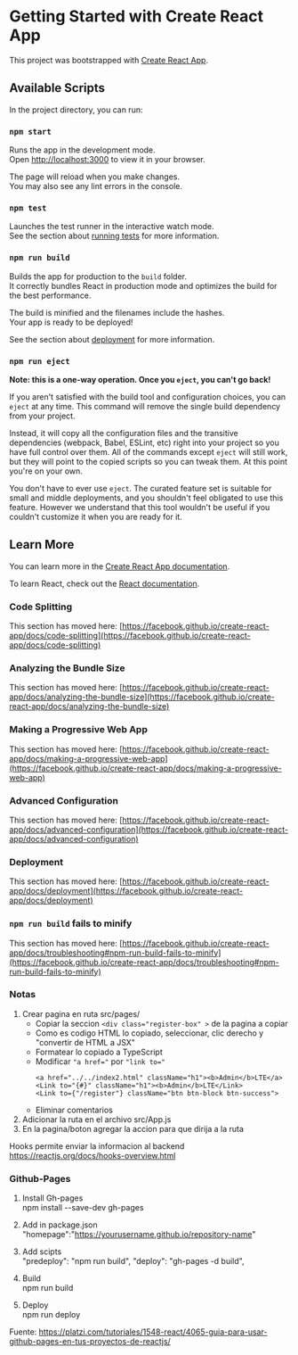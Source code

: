 # Getting Started with Create React App

This project was bootstrapped with [Create React App](https://github.com/facebook/create-react-app).

## Available Scripts

In the project directory, you can run:

### `npm start`

Runs the app in the development mode.\
Open [http://localhost:3000](http://localhost:3000) to view it in your browser.

The page will reload when you make changes.\
You may also see any lint errors in the console.

### `npm test`

Launches the test runner in the interactive watch mode.\
See the section about [running tests](https://facebook.github.io/create-react-app/docs/running-tests) for more information.

### `npm run build`

Builds the app for production to the `build` folder.\
It correctly bundles React in production mode and optimizes the build for the best performance.

The build is minified and the filenames include the hashes.\
Your app is ready to be deployed!

See the section about [deployment](https://facebook.github.io/create-react-app/docs/deployment) for more information.

### `npm run eject`

**Note: this is a one-way operation. Once you `eject`, you can't go back!**

If you aren't satisfied with the build tool and configuration choices, you can `eject` at any time. This command will remove the single build dependency from your project.

Instead, it will copy all the configuration files and the transitive dependencies (webpack, Babel, ESLint, etc) right into your project so you have full control over them. All of the commands except `eject` will still work, but they will point to the copied scripts so you can tweak them. At this point you're on your own.

You don't have to ever use `eject`. The curated feature set is suitable for small and middle deployments, and you shouldn't feel obligated to use this feature. However we understand that this tool wouldn't be useful if you couldn't customize it when you are ready for it.

## Learn More

You can learn more in the [Create React App documentation](https://facebook.github.io/create-react-app/docs/getting-started).

To learn React, check out the [React documentation](https://reactjs.org/).

### Code Splitting

This section has moved here: [https://facebook.github.io/create-react-app/docs/code-splitting](https://facebook.github.io/create-react-app/docs/code-splitting)

### Analyzing the Bundle Size

This section has moved here: [https://facebook.github.io/create-react-app/docs/analyzing-the-bundle-size](https://facebook.github.io/create-react-app/docs/analyzing-the-bundle-size)

### Making a Progressive Web App

This section has moved here: [https://facebook.github.io/create-react-app/docs/making-a-progressive-web-app](https://facebook.github.io/create-react-app/docs/making-a-progressive-web-app)

### Advanced Configuration

This section has moved here: [https://facebook.github.io/create-react-app/docs/advanced-configuration](https://facebook.github.io/create-react-app/docs/advanced-configuration)

### Deployment

This section has moved here: [https://facebook.github.io/create-react-app/docs/deployment](https://facebook.github.io/create-react-app/docs/deployment)

### `npm run build` fails to minify

This section has moved here: [https://facebook.github.io/create-react-app/docs/troubleshooting#npm-run-build-fails-to-minify](https://facebook.github.io/create-react-app/docs/troubleshooting#npm-run-build-fails-to-minify)


### Notas

1.  Crear pagina en ruta src/pages/  
    - Copiar la seccion ``` <div class="register-box" > ``` de la pagina a copiar  
    - Como es codigo HTML lo copiado, seleccionar, clic derecho y "convertir de HTML a JSX"  
    - Formatear lo copiado a TypeScript  
    - Modificar 
    ``` "a href=" ``` por ``` "link to="  ```
        ``` 
        <a href="../../index2.html" className="h1"><b>Admin</b>LTE</a>  
        <Link to="{#}" className="h1"><b>Admin</b>LTE</Link>  
        <Link to={"/register"} className="btn btn-block btn-success">  
        ```
    - Eliminar comentarios  
2. Adicionar la ruta en el archivo src/App.js  
3. En la pagina/boton agregar la accion para que dirija a la ruta  
  
Hooks permite enviar la informacion al backend
https://reactjs.org/docs/hooks-overview.html  


### Github-Pages
1. Install Gh-pages  
npm install --save-dev gh-pages  
  
2. Add in package.json  
"homepage":"https://yourusername.github.io/repository-name"  
  
3. Add scipts  
    "predeploy": "npm run build",
    "deploy": "gh-pages -d build",  
  
4. Build  
npm run build  
  
5. Deploy  
npm run deploy  
  
Fuente: https://platzi.com/tutoriales/1548-react/4065-guia-para-usar-github-pages-en-tus-proyectos-de-reactjs/  
